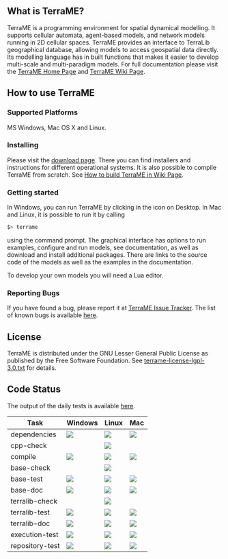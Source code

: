 ## What is TerraME?

TerraME is a programming environment for spatial dynamical modelling. It supports cellular automata, agent-based models, and network models running in 2D cellular spaces. TerraME provides an interface to TerraLib geographical database, allowing models to access geospatial data directly. Its modelling language has in built functions that makes it easier to develop multi-scale and multi-paradigm models. For full documentation please visit the [TerraME Home Page](http://terrame.org) and [TerraME Wiki Page](https://github.com/TerraME/terrame/wiki).

## How to use TerraME

### Supported Platforms
MS Windows, Mac OS X and Linux.

### Installing

Please visit the [download page](https://github.com/TerraME/terrame/releases). There you can find installers and instructions for different operational systems. It is also possible to compile TerraME from scratch. See [How to build TerraME in Wiki Page](https://github.com/TerraME/terrame/wiki/Building-and-Configuring).

### Getting started

In Windows, you can run TerraME by clicking in the icon on Desktop. In Mac and Linux, it is possible to run it by calling

```bash
$> terrame
```

using the command prompt. The graphical interface has options to run examples, configure and run models,
see documentation, as well as download and install additional packages. There are links to the source code
of the models as well as the examples in the documentation.

To develop your own models you will need a Lua editor.

### Reporting Bugs
If you have found a bug, please report it at [TerraME Issue Tracker](https://github.com/TerraME/terrame/issues).
The list of known bugs is available [here](https://github.com/TerraME/terrame/issues?q=is%3Aopen+is%3Aissue+label%3Abug).


## License
TerraME is distributed under the GNU Lesser General Public License as published by the Free Software Foundation. See [terrame-license-lgpl-3.0.txt](https://github.com/TerraME/terrame/blob/master/licenses/terrame-license-lgpl-3.0.txt) for details.

## Code Status

The output of the daily tests is available [here](http://www.dpi.inpe.br/jenkins/view/TerraME-Daily/).

| Task            | Windows | Linux | Mac |
|---|---|---|---|
| dependencies   | [<img src="http://www.dpi.inpe.br/jenkins/buildStatus/icon?job=terrame-terralib-build-windows-10">](http://www.dpi.inpe.br/jenkins/job/terrame-terralib-build-windows-10/lastBuild/consoleFull) | [<img src="http://www.dpi.inpe.br/jenkins/buildStatus/icon?job=terrame-terralib-build-linux-ubuntu-14.04">](http://www.dpi.inpe.br/jenkins/job/terrame-terralib-build-linux-ubuntu-14.04/lastBuild/consoleFull) | [<img src="http://www.dpi.inpe.br/jenkins/buildStatus/icon?job=terrame-terralib-build-mac-el-captain">](http://www.dpi.inpe.br/jenkins/job/terrame-terralib-build-mac-el-captain/lastBuild/consoleFull)|
| cpp-check       |  | [<img src="http://www.dpi.inpe.br/jenkins/buildStatus/icon?job=terrame-syntaxcheck-cpp-linux-ubuntu-14.04">](http://www.dpi.inpe.br/jenkins/job/terrame-syntaxcheck-cpp-linux-ubuntu-14.04/lastBuild/consoleFull) | |
| compile         | [<img src="http://www.dpi.inpe.br/jenkins/buildStatus/icon?job=terrame-build-windows-10">](http://www.dpi.inpe.br/jenkins/job/terrame-build-windows-10/lastBuild/consoleFull) | [<img src="http://www.dpi.inpe.br/jenkins/buildStatus/icon?job=terrame-build-linux-ubuntu-14.04">](http://www.dpi.inpe.br/jenkins/job/terrame-build-linux-ubuntu-14.04/lastBuild/consoleFull) | [<img src="http://www.dpi.inpe.br/jenkins/buildStatus/icon?job=terrame-build-mac-el-captain">](http://www.dpi.inpe.br/jenkins/job/terrame-build-mac-el-captain/lastBuild/consoleFull)|
| base-check       |  | [<img src="http://www.dpi.inpe.br/jenkins/buildStatus/icon?job=terrame-code-analysis-base-linux-ubuntu-14.04">](http://www.dpi.inpe.br/jenkins/job/terrame-code-analysis-base-linux-ubuntu-14.04/lastBuild/consoleFull) | |
| base-test       | [<img src="http://www.dpi.inpe.br/jenkins/buildStatus/icon?job=terrame-unittest-base-windows-10">](http://www.dpi.inpe.br/jenkins/job/terrame-unittest-base-windows-10/lastBuild/consoleFull) | [<img src="http://www.dpi.inpe.br/jenkins/buildStatus/icon?job=terrame-unittest-base-linux-ubuntu-14.04">](http://www.dpi.inpe.br/jenkins/job/terrame-unittest-base-linux-ubuntu-14.04/lastBuild/consoleFull) | [<img src="http://www.dpi.inpe.br/jenkins/buildStatus/icon?job=terrame-unittest-base-mac-el-captain">](http://www.dpi.inpe.br/jenkins/job/terrame-unittest-base-mac-el-captain/lastBuild/consoleFull) |
| base-doc        | [<img src="http://www.dpi.inpe.br/jenkins/buildStatus/icon?job=terrame-doc-base-windows-10">](http://www.dpi.inpe.br/jenkins/job/terrame-doc-base-windows-10/lastBuild/consoleFull) | [<img src="http://www.dpi.inpe.br/jenkins/buildStatus/icon?job=terrame-doc-base-linux-ubuntu-14.04">](http://www.dpi.inpe.br/jenkins/job/terrame-doc-base-linux-ubuntu-14.04/lastBuild/consoleFull)| [<img src="http://www.dpi.inpe.br/jenkins/buildStatus/icon?job=terrame-doc-base-mac-el-captain">](http://www.dpi.inpe.br/jenkins/job/terrame-doc-base-mac-el-captain/lastBuild/consoleFull)|
| terralib-check       |  | [<img src="http://www.dpi.inpe.br/jenkins/buildStatus/icon?job=terrame-code-analysis-terralib-linux-ubuntu-14.04">](http://www.dpi.inpe.br/jenkins/job/terrame-code-analysis-terralib-linux-ubuntu-14.04/lastBuild/consoleFull) | |
| terralib-test   | [<img src="http://www.dpi.inpe.br/jenkins/buildStatus/icon?job=terrame-unittest-terralib-windows-10">](http://www.dpi.inpe.br/jenkins/job/terrame-unittest-terralib-windows-10/lastBuild/consoleFull) | [<img src="http://www.dpi.inpe.br/jenkins/buildStatus/icon?job=terrame-unittest-terralib-linux-ubuntu-14.04">](http://www.dpi.inpe.br/jenkins/job/terrame-unittest-terralib-linux-ubuntu-14.04/lastBuild/consoleFull) | [<img src="http://www.dpi.inpe.br/jenkins/buildStatus/icon?job=terrame-unittest-terralib-mac-el-captain">](http://www.dpi.inpe.br/jenkins/job/terrame-unittest-terralib-mac-el-captain/lastBuild/consoleFull) |
| terralib-doc    |[<img src="http://www.dpi.inpe.br/jenkins/buildStatus/icon?job=terrame-doc-terralib-windows-10">](http://www.dpi.inpe.br/jenkins/job/terrame-doc-terralib-windows-10/lastBuild/consoleFull) | [<img src="http://www.dpi.inpe.br/jenkins/buildStatus/icon?job=terrame-doc-terralib-linux-ubuntu-14.04">](http://www.dpi.inpe.br/jenkins/job/terrame-doc-terralib-linux-ubuntu-14.04/lastBuild/consoleFull)| [<img src="http://www.dpi.inpe.br/jenkins/buildStatus/icon?job=terrame-doc-terralib-mac-el-captain">](http://www.dpi.inpe.br/jenkins/job/terrame-doc-terralib-mac-el-captain/lastBuild/consoleFull)|
| execution-test  | [<img src="http://www.dpi.inpe.br/jenkins/buildStatus/icon?job=terrame-test-execution-windows-10">](http://www.dpi.inpe.br/jenkins/job/terrame-test-execution-windows-10/lastBuild/consoleFull) | [<img src="http://www.dpi.inpe.br/jenkins/buildStatus/icon?job=terrame-test-execution-linux-ubuntu-14.04">](http://www.dpi.inpe.br/jenkins/job/terrame-test-execution-linux-ubuntu-14.04/lastBuild/consoleFull)| [<img src="http://www.dpi.inpe.br/jenkins/buildStatus/icon?job=terrame-test-execution-mac-el-captain">](http://www.dpi.inpe.br/jenkins/job/terrame-test-execution-mac-el-captain/lastBuild/consoleFull) |
| repository-test | [<img src="http://www.dpi.inpe.br/jenkins/buildStatus/icon?job=terrame-repository-test-windows-10">](http://www.dpi.inpe.br/jenkins/job/terrame-repository-test-windows-10/lastBuild/consoleFull) | [<img src="http://www.dpi.inpe.br/jenkins/buildStatus/icon?job=terrame-repository-test-linux-ubuntu-14.04">](http://www.dpi.inpe.br/jenkins/job/terrame-repository-test-linux-ubuntu-14.04/lastBuild/consoleFull) | [<img src="http://www.dpi.inpe.br/jenkins/buildStatus/icon?job=terrame-repository-test-mac-el-captain">](http://www.dpi.inpe.br/jenkins/job/terrame-repository-test-mac-el-captain/lastBuild/consoleFull)|

